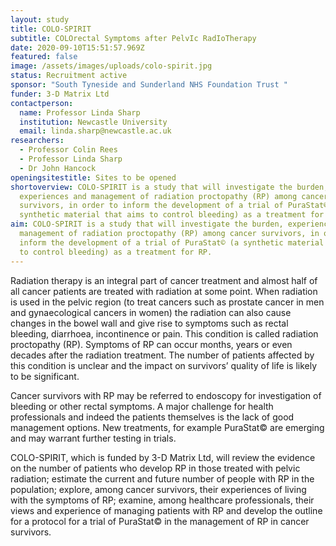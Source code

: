 ```yaml
---
layout: study
title: COLO-SPIRIT
subtitle: COLOrectal Symptoms after PelvIc RadIoTherapy
date: 2020-09-10T15:51:57.969Z
featured: false
image: /assets/images/uploads/colo-spirit.jpg
status: Recruitment active
sponsor: "South Tyneside and Sunderland NHS Foundation Trust "
funder: 3-D Matrix Ltd
contactperson:
  name: Professor Linda Sharp
  institution: Newcastle University
  email: linda.sharp@newcastle.ac.uk
researchers:
  - Professor Colin Rees
  - Professor Linda Sharp
  - Dr John Hancock
openingsitestitle: Sites to be opened
shortoverview: COLO-SPIRIT is a study that will investigate the burden,
  experiences and management of radiation proctopathy (RP) among cancer
  survivors, in order to inform the development of a trial of PuraStat© (a
  synthetic material that aims to control bleeding) as a treatment for RP.
aim: COLO-SPIRIT is a study that will investigate the burden, experiences and
  management of radiation proctopathy (RP) among cancer survivors, in order to
  inform the development of a trial of PuraStat© (a synthetic material that aims
  to control bleeding) as a treatment for RP.
---
```

Radiation therapy is an integral part of cancer treatment and almost half of all cancer patients are treated with radiation at some point. When radiation is used in the pelvic region (to treat cancers such as prostate cancer in men and gynaecological cancers in women) the radiation can also cause changes in the bowel wall and give rise to symptoms such as rectal bleeding, diarrhoea, incontinence or pain. This condition is called radiation proctopathy (RP). Symptoms of RP can occur months, years or even decades after the radiation treatment. The number of patients affected by this condition is unclear and the impact on survivors’ quality of life is likely to be significant.

Cancer survivors with RP may be referred to endoscopy for investigation of bleeding or other rectal symptoms. A major challenge for health professionals and indeed the patients themselves is the lack of good management options. New treatments, for example PuraStat© are emerging and may warrant further testing in trials.

COLO-SPIRIT, which is funded by 3-D Matrix Ltd, will review the evidence on the number of patients who develop RP in those treated with pelvic radiation; estimate the current and future number of people with RP in the population; explore, among cancer survivors, their experiences of living with the symptoms of RP; examine, among healthcare professionals, their views and experience of managing patients with RP and develop the outline for a protocol for a trial of PuraStat© in the management of RP in cancer survivors.